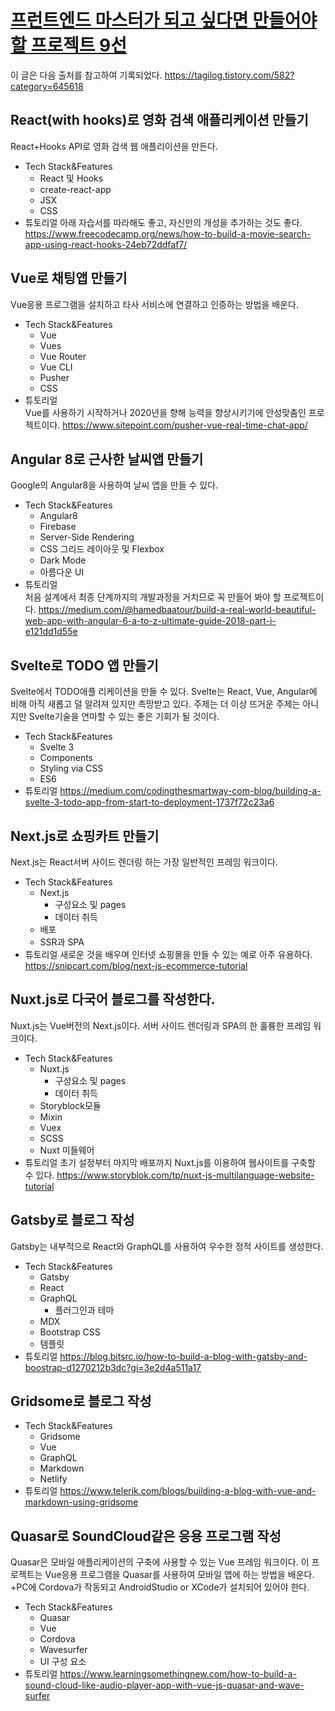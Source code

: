 # [프런트엔드 마스터가 되고 싶다면 만들어야 할 프로젝트 9선](https://tagilog.tistory.com/582?category=645618)
이 글은 다음 출처를 참고하여 기록되었다.
https://tagilog.tistory.com/582?category=645618

## React(with hooks)로 영화 검색 애플리케이션 만들기
React+Hooks API로 영화 검색 웹 애플리이션을 만든다. 
* Tech Stack&Features
  *  React 및 Hooks
  *  create-react-app
  *  JSX
  *  CSS
* 튜토리얼 
아래 자습서를 따라해도 좋고, 자신만의 개성을 추가하는 것도 좋다.
https://www.freecodecamp.org/news/how-to-build-a-movie-search-app-using-react-hooks-24eb72ddfaf7/ 

## Vue로 채팅앱 만들기
Vue응용 프로그램을 설치하고 타사 서비스에 연결하고 인증하는 방법을 배운다.
* Tech Stack&Features
  *  Vue
  *  Vues
  *  Vue Router
  *  Vue CLI
  *  Pusher
  *  CSS
* 튜토리얼  
Vue를 사용하기 시작하거나 2020년을 향해 능력을 향상시키기에 안성맞춤인 프로젝트이다.
https://www.sitepoint.com/pusher-vue-real-time-chat-app/

## Angular 8로 근사한 날씨앱 만들기
Google의 Angular8을 사용하여 날씨 앱을 만들 수 있다.
* Tech Stack&Features
  *  Angular8
  *  Firebase
  *  Server-Side Rendering
  *  CSS 그리드 레이아웃 및 Flexbox
  *  Dark Mode
  *  아름다운 UI
* 튜토리얼  
처음 설계에서 최종 단계까지의 개발과정을 거치므로 꼭 만들어 봐야 할 프로젝트이다.
https://medium.com/@hamedbaatour/build-a-real-world-beautiful-web-app-with-angular-6-a-to-z-ultimate-guide-2018-part-i-e121dd1d55e

## Svelte로 TODO 앱 만들기
Svelte에서 TODO애플 리케이션을 만들 수 있다. Svelte는 React, Vue, Angular에 비해 아직 새롭고 덜 알려져 있지만 촉망받고 있다.
주제는 더 이상 뜨거운 주제는 아니지만 Svelte기술을 연마할 수 있는 좋은 기회가 될 것이다.
* Tech Stack&Features
  *  Svelte 3
  *  Components
  *  Styling via CSS
  *  ES6
*  튜토리얼
https://medium.com/codingthesmartway-com-blog/building-a-svelte-3-todo-app-from-start-to-deployment-1737f72c23a6

## Next.js로 쇼핑카트 만들기
Next.js는 React서버 사이드 렌더링 하는 가장 일반적인 프레임 워크이다.
* Tech Stack&Features
  *  Next.js
     - 구성요소 및 pages
     - 데이터 취득
  *  배포
  *  SSR과 SPA
* 튜토리얼
새로운 것을 배우며 인터넷 쇼핑몰을 만들 수 있는 예로 아주 유용하다.
https://snipcart.com/blog/next-js-ecommerce-tutorial

## Nuxt.js로 다국어 블로그를 작성한다.
Nuxt.js는 Vue버전의 Next.js이다. 서버 사이드 렌더링과 SPA의 한 훌륭한 프레임 워크이다.
* Tech Stack&Features
  *  Nuxt.js
     - 구성요소 및 pages
     - 데이터 취득
  *  Storyblock모듈
  *  Mixin
  *  Vuex
  *  SCSS
  *  Nuxt 미들웨어
* 튜토리얼
초기 설정부터 마지막 배포까지 Nuxt.js를 이용하여 웹사이트를 구축할 수 있다.
https://www.storyblok.com/tp/nuxt-js-multilanguage-website-tutorial

## Gatsby로 블로그 작성
Gatsby는 내부적으로 React와 GraphQL를 사용하여 우수한 정적 사이트를 생성한다.
* Tech Stack&Features
  *  Gatsby
  *  React
  *  GraphQL
     - 플러그인과 테마
  *  MDX
  *  Bootstrap CSS
  *  템플릿
* 튜토리얼
https://blog.bitsrc.io/how-to-build-a-blog-with-gatsby-and-boostrap-d1270212b3dc?gi=3e2d4a511a17

## Gridsome로 블로그 작성
* Tech Stack&Features
  *  Gridsome
  *  Vue
  *  GraphQL
  *  Markdown
  *  Netlify
* 튜토리얼
https://www.telerik.com/blogs/building-a-blog-with-vue-and-markdown-using-gridsome

## Quasar로 SoundCloud같은 응용 프로그램 작성
Quasar은 모바일 애플리케이션의 구축에 사용할 수 있는 Vue 프레임 워크이다.
이 프로젝트는 Vue응용 프로그램을 Quasar를 사용하여 모바일 앱에 하는 방법을 배운다.
+PC에 Cordova가 작동되고 AndroidStudio or XCode가 설치되어 있어야 한다.
* Tech Stack&Features
  *  Quasar
  *  Vue
  *  Cordova
  *  Wavesurfer
  *  UI 구성 요소
* 튜토리얼
https://www.learningsomethingnew.com/how-to-build-a-sound-cloud-like-audio-player-app-with-vue-js-quasar-and-wave-surfer
